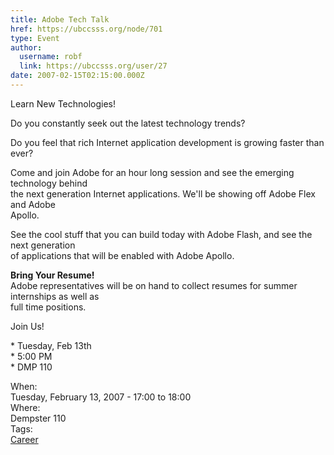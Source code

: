 ```yaml
---
title: Adobe Tech Talk 
href: https://ubccsss.org/node/701
type: Event
author:
  username: robf
  link: https://ubccsss.org/user/27
date: 2007-02-15T02:15:00.000Z
---
```


<div class="field field-name-body field-type-text-with-summary field-label-hidden"><div class="field-items"><div class="field-item even"><p>Learn New Technologies! </p>
<p>Do you constantly seek out the latest technology trends? </p>
<p>Do you feel that rich Internet application development is growing faster than ever? </p>
<p>Come and join Adobe for an hour long session and see the emerging technology behind<br>
the next generation Internet applications. We&apos;ll be showing off Adobe Flex and Adobe<br>
Apollo. </p>
<p>See the cool stuff that you can build today with Adobe Flash, and see the next generation<br>
of applications that will be enabled with Adobe Apollo. </p>
<p><b>Bring Your Resume!</b><br>
Adobe representatives will be on hand to collect resumes for summer internships as well as<br>
full time positions. </p>
<p>Join Us!</p>
<p>  * Tuesday, Feb 13th<br>
  * 5:00 PM<br>
  * DMP 110</p>
</div></div></div><div class="field field-name-field-dates field-type-datetime field-label-above"><div class="field-label">When:&#xA0;</div><div class="field-items"><div class="field-item even"><span class="date-display-single">Tuesday, February 13, 2007 - <span class="date-display-range"><span class="date-display-start">17:00</span> to <span class="date-display-end">18:00</span></span></span></div></div></div><div class="field field-name-field-location field-type-text field-label-above"><div class="field-label">Where:&#xA0;</div><div class="field-items"><div class="field-item even">Dempster 110</div></div></div>    <footer>
    <div class="field field-name-field-tags field-type-taxonomy-term-reference field-label-above"><div class="field-label">Tags:&#xA0;</div><div class="field-items"><div class="field-item even"><a href="/career">Career</a></div></div></div>      </footer>